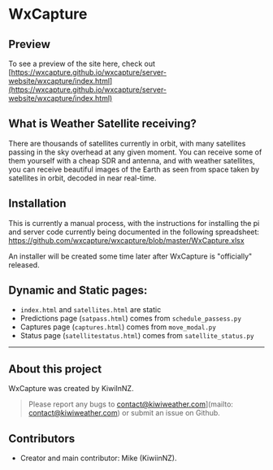 # WxCapture
## Preview
To see a preview of the site here, check out [https://wxcapture.github.io/wxcapture/server-website/wxcapture/index.html](https://wxcapture.github.io/wxcapture/server-website/wxcapture/index.html)
<!-- You can see our website (with all the data) at [INTRANET] -->

## What is Weather Satellite receiving?
There are thousands of satellites currently in orbit, with many satellites passing in the sky overhead at any given moment.
You can receive some of them yourself with a cheap SDR and antenna, and with weather satellites, you can receive beautiful images of the Earth as seen from space taken by satellites in orbit, decoded in near real-time.

## Installation
This is currently a manual process, with the instructions for installing the pi and server code currently being documented in the following spreadsheet:
https://github.com/wxcapture/wxcapture/blob/master/WxCapture.xlsx

  An installer will be created some time later after WxCapture is "officially" released.

## Dynamic and Static pages:
- ```index.html``` and ```satellites.html``` are static
- Predictions page (```satpass.html```) comes from ```schedule_passess.py```
- Captures page (```captures.html```) comes from ```move_modal.py```
- Status page (```satellitestatus.html```) comes from ```satellite_status.py```

---

## About this project 
WxCapture was created by KiwiInNZ.

> Please report any bugs to contact@kiwiweather.com](mailto: contact@kiwiweather.com) or submit an issue on Github.

## Contributors
- Creator and main contributor: Mike (KiwiinNZ).
